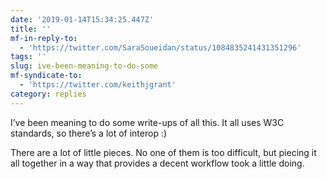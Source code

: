 ```yaml
---
date: '2019-01-14T15:34:25.447Z'
title: ''
mf-in-reply-to:
  - 'https://twitter.com/SaraSoueidan/status/1084835241431351296'
tags: ''
slug: ive-been-meaning-to-do-some
mf-syndicate-to:
  - 'https://twitter.com/keithjgrant'
category: replies
---
```

I’ve been meaning to do some write-ups of all this. It all uses W3C standards, so there’s a lot of interop :)

There are a lot of little pieces. No one of them is too difficult, but piecing it all together in a way that provides a decent workflow took a little doing.
